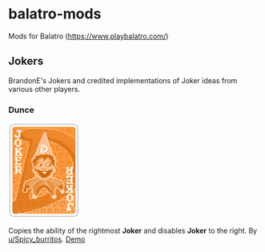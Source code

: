 # balatro-mods
Mods for Balatro (https://www.playbalatro.com/)

## Jokers

BrandonE's Jokers and credited implementations of Joker ideas from various other players.

### Dunce 

![Dunce](./assets/dunce.png)

Copies the ability of the rightmost **Joker** and disables **Joker** to the right. By [u/Spicy_burritos](https://www.reddit.com/r/balatro/comments/1insn7s/joker_concept_dunce/). [Demo](https://www.youtube.com/watch?v=sGT7FapBJec)
